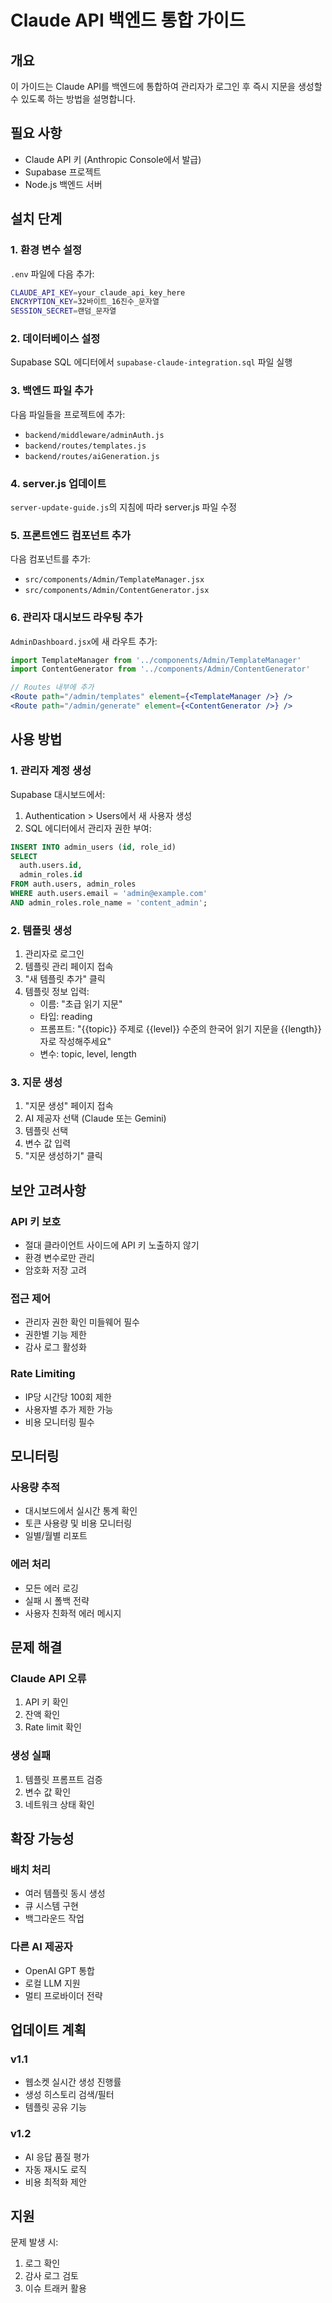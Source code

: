 # Claude API 백엔드 통합 가이드

## 개요
이 가이드는 Claude API를 백엔드에 통합하여 관리자가 로그인 후 즉시 지문을 생성할 수 있도록 하는 방법을 설명합니다.

## 필요 사항
- Claude API 키 (Anthropic Console에서 발급)
- Supabase 프로젝트
- Node.js 백엔드 서버

## 설치 단계

### 1. 환경 변수 설정
`.env` 파일에 다음 추가:
```bash
CLAUDE_API_KEY=your_claude_api_key_here
ENCRYPTION_KEY=32바이트_16진수_문자열
SESSION_SECRET=랜덤_문자열
```

### 2. 데이터베이스 설정
Supabase SQL 에디터에서 `supabase-claude-integration.sql` 파일 실행

### 3. 백엔드 파일 추가
다음 파일들을 프로젝트에 추가:
- `backend/middleware/adminAuth.js`
- `backend/routes/templates.js`
- `backend/routes/aiGeneration.js`

### 4. server.js 업데이트
`server-update-guide.js`의 지침에 따라 server.js 파일 수정

### 5. 프론트엔드 컴포넌트 추가
다음 컴포넌트를 추가:
- `src/components/Admin/TemplateManager.jsx`
- `src/components/Admin/ContentGenerator.jsx`

### 6. 관리자 대시보드 라우팅 추가
`AdminDashboard.jsx`에 새 라우트 추가:
```jsx
import TemplateManager from '../components/Admin/TemplateManager'
import ContentGenerator from '../components/Admin/ContentGenerator'

// Routes 내부에 추가
<Route path="/admin/templates" element={<TemplateManager />} />
<Route path="/admin/generate" element={<ContentGenerator />} />
```

## 사용 방법

### 1. 관리자 계정 생성
Supabase 대시보드에서:
1. Authentication > Users에서 새 사용자 생성
2. SQL 에디터에서 관리자 권한 부여:
```sql
INSERT INTO admin_users (id, role_id)
SELECT 
  auth.users.id,
  admin_roles.id
FROM auth.users, admin_roles
WHERE auth.users.email = 'admin@example.com'
AND admin_roles.role_name = 'content_admin';
```

### 2. 템플릿 생성
1. 관리자로 로그인
2. 템플릿 관리 페이지 접속
3. "새 템플릿 추가" 클릭
4. 템플릿 정보 입력:
   - 이름: "초급 읽기 지문"
   - 타입: reading
   - 프롬프트: "{{topic}} 주제로 {{level}} 수준의 한국어 읽기 지문을 {{length}}자로 작성해주세요"
   - 변수: topic, level, length

### 3. 지문 생성
1. "지문 생성" 페이지 접속
2. AI 제공자 선택 (Claude 또는 Gemini)
3. 템플릿 선택
4. 변수 값 입력
5. "지문 생성하기" 클릭

## 보안 고려사항

### API 키 보호
- 절대 클라이언트 사이드에 API 키 노출하지 않기
- 환경 변수로만 관리
- 암호화 저장 고려

### 접근 제어
- 관리자 권한 확인 미들웨어 필수
- 권한별 기능 제한
- 감사 로그 활성화

### Rate Limiting
- IP당 시간당 100회 제한
- 사용자별 추가 제한 가능
- 비용 모니터링 필수

## 모니터링

### 사용량 추적
- 대시보드에서 실시간 통계 확인
- 토큰 사용량 및 비용 모니터링
- 일별/월별 리포트

### 에러 처리
- 모든 에러 로깅
- 실패 시 폴백 전략
- 사용자 친화적 에러 메시지

## 문제 해결

### Claude API 오류
1. API 키 확인
2. 잔액 확인
3. Rate limit 확인

### 생성 실패
1. 템플릿 프롬프트 검증
2. 변수 값 확인
3. 네트워크 상태 확인

## 확장 가능성

### 배치 처리
- 여러 템플릿 동시 생성
- 큐 시스템 구현
- 백그라운드 작업

### 다른 AI 제공자
- OpenAI GPT 통합
- 로컬 LLM 지원
- 멀티 프로바이더 전략

## 업데이트 계획

### v1.1
- 웹소켓 실시간 생성 진행률
- 생성 히스토리 검색/필터
- 템플릿 공유 기능

### v1.2
- AI 응답 품질 평가
- 자동 재시도 로직
- 비용 최적화 제안

## 지원
문제 발생 시:
1. 로그 확인
2. 감사 로그 검토
3. 이슈 트래커 활용